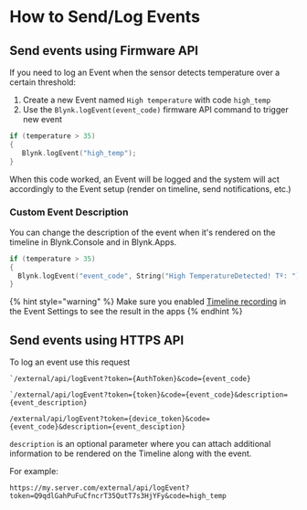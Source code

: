 # How to Send/Log Events

## Send events using Firmware API



If you need to log an Event when the sensor detects temperature over a certain threshold:

1. Create a new Event named `High temperature` with code `high_temp`
2. Use the `Blynk.logEvent(event_code)` firmware API command to trigger new event

```cpp
if (temperature > 35)
{
   Blynk.logEvent("high_temp");
}
```

When this code worked, an Event will be logged and the system will act accordingly to the Event setup (render on timeline, send notifications, etc.)



### Custom Event Description

You can change the description of the event when it's rendered on the timeline in Blynk.Console and in Blynk.Apps.&#x20;

```cpp
if (temperature > 35)
{
  Blynk.logEvent("event_code", String("High TemperatureDetected! Tº: ") + temp);
}
```

{% hint style="warning" %}
Make sure you enabled [Timeline recording](events-general-setting.md#show-event-on-the-timeline) in the Event Settings to see the result in the apps
{% endhint %}



## Send events using HTTPS API

To log an event use this request

```
`/external/api/logEvent?token={AuthToken}&code={event_code}
```

```
`/external/api/logEvent?token={token}&code={event_code}&description={event_description}
```

```
/external/api/logEvent?token={device_token}&code={event_code}&description={event_desciption}
```

`description` is an optional parameter where you can attach additional information to be rendered on the Timeline along with the event.

For example:

```
https://my.server.com/external/api/logEvent?token=Q9qdlGahPuFuCfncrT35QutT7s3HjYFy&code=high_temp
```

